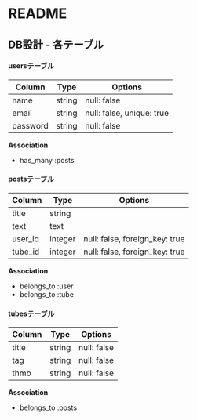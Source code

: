 # README

## DB設計 - 各テーブル

#### usersテーブル
|Column|Type|Options|
|------|----|-------|
|name|string|null: false|
|email|string|null: false, unique: true|
|password|string|null: false|

**Association**
- has_many :posts


#### postsテーブル
|Column|Type|Options|
|------|----|-------|
|title|string||
|text|text||
|user_id|integer|null: false, foreign_key: true|
|tube_id|integer|null: false, foreign_key: true|

**Association**
- belongs_to :user
- belongs_to :tube

#### tubesテーブル
|Column|Type|Options|
|------|----|-------|
|title|string|null: false|
|tag|string|null: false|
|thmb|string|null: false|

**Association**
- belongs_to :posts


<!-- #### favos_usersテーブル
|Column|Type|Options|
|------|----|-------|
|user_id|integer|null: false, foreign_key: true|
|post_id|integer|null: false, foreign_key: true|

**Association**
- belongs_to :user
- belongs_to :post -->

<!-- 
This README would normally document whatever steps are necessary to get the
application up and running.

Things you may want to cover:

* Ruby version

* System dependencies

* Configuration

* Database creation

* Database initialization

* How to run the test suite

* Services (job queues, cache servers, search engines, etc.)

* Deployment instructions

* ... -->
